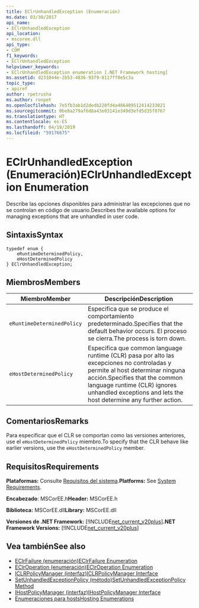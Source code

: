 ```yaml
---
title: EClrUnhandledException (Enumeración)
ms.date: 03/30/2017
api_name:
- EClrUnhandledException
api_location:
- mscoree.dll
api_type:
- COM
f1_keywords:
- EClrUnhandledException
helpviewer_keywords:
- EClrUnhandledException enumeration [.NET Framework hosting]
ms.assetid: d231044e-2b53-4836-93f9-8117ff0e5c3a
topic_type:
- apiref
author: rpetrusha
ms.author: ronpet
ms.openlocfilehash: 7e5fb3ab1d2dedb220fd4a486409512414233021
ms.sourcegitcommit: 0be8a279af6d8a43e03141e349d3efd5d35f8767
ms.translationtype: HT
ms.contentlocale: es-ES
ms.lasthandoff: 04/18/2019
ms.locfileid: "59176675"
---
```

# <a name="eclrunhandledexception-enumeration"></a><span data-ttu-id="412c2-102">EClrUnhandledException (Enumeración)</span><span class="sxs-lookup"><span data-stu-id="412c2-102">EClrUnhandledException Enumeration</span></span>
<span data-ttu-id="412c2-103">Describe las opciones disponibles para administrar las excepciones que no se controlan en código de usuario.</span><span class="sxs-lookup"><span data-stu-id="412c2-103">Describes the available options for managing exceptions that are unhandled in user code.</span></span>  
  
## <a name="syntax"></a><span data-ttu-id="412c2-104">Sintaxis</span><span class="sxs-lookup"><span data-stu-id="412c2-104">Syntax</span></span>  
  
```  
typedef enum {  
    eRuntimeDeterminedPolicy,  
    eHostDeterminedPolicy  
} EClrUnhandledException;  
```  
  
## <a name="members"></a><span data-ttu-id="412c2-105">Miembros</span><span class="sxs-lookup"><span data-stu-id="412c2-105">Members</span></span>  
  
|<span data-ttu-id="412c2-106">Miembro</span><span class="sxs-lookup"><span data-stu-id="412c2-106">Member</span></span>|<span data-ttu-id="412c2-107">Descripción</span><span class="sxs-lookup"><span data-stu-id="412c2-107">Description</span></span>|  
|------------|-----------------|  
|`eRuntimeDeterminedPolicy`|<span data-ttu-id="412c2-108">Especifica que se produce el comportamiento predeterminado.</span><span class="sxs-lookup"><span data-stu-id="412c2-108">Specifies that the default behavior occurs.</span></span> <span data-ttu-id="412c2-109">El proceso se cierra.</span><span class="sxs-lookup"><span data-stu-id="412c2-109">The process is torn down.</span></span>|  
|`eHostDeterminedPolicy`|<span data-ttu-id="412c2-110">Especifica que common language runtime (CLR) pasa por alto las excepciones no controladas y permite al host determinar ninguna acción.</span><span class="sxs-lookup"><span data-stu-id="412c2-110">Specifies that the common language runtime (CLR) ignores unhandled exceptions and lets the host determine any further action.</span></span>|  
  
## <a name="remarks"></a><span data-ttu-id="412c2-111">Comentarios</span><span class="sxs-lookup"><span data-stu-id="412c2-111">Remarks</span></span>  
 <span data-ttu-id="412c2-112">Para especificar que el CLR se comportan como las versiones anteriores, use el `eHostDeterminedPolicy` miembro.</span><span class="sxs-lookup"><span data-stu-id="412c2-112">To specify that the CLR behave like earlier versions, use the `eHostDeterminedPolicy` member.</span></span>  
  
## <a name="requirements"></a><span data-ttu-id="412c2-113">Requisitos</span><span class="sxs-lookup"><span data-stu-id="412c2-113">Requirements</span></span>  
 <span data-ttu-id="412c2-114">**Plataformas:** Consulte [Requisitos del sistema](../../../../docs/framework/get-started/system-requirements.md).</span><span class="sxs-lookup"><span data-stu-id="412c2-114">**Platforms:** See [System Requirements](../../../../docs/framework/get-started/system-requirements.md).</span></span>  
  
 <span data-ttu-id="412c2-115">**Encabezado**: MSCorEE.h</span><span class="sxs-lookup"><span data-stu-id="412c2-115">**Header:** MSCorEE.h</span></span>  
  
 <span data-ttu-id="412c2-116">**Biblioteca:** MSCorEE.dll</span><span class="sxs-lookup"><span data-stu-id="412c2-116">**Library:** MSCorEE.dll</span></span>  
  
 <span data-ttu-id="412c2-117">**Versiones de .NET Framework:** [!INCLUDE[net_current_v20plus](../../../../includes/net-current-v20plus-md.md)]</span><span class="sxs-lookup"><span data-stu-id="412c2-117">**.NET Framework Versions:** [!INCLUDE[net_current_v20plus](../../../../includes/net-current-v20plus-md.md)]</span></span>  
  
## <a name="see-also"></a><span data-ttu-id="412c2-118">Vea también</span><span class="sxs-lookup"><span data-stu-id="412c2-118">See also</span></span>

- [<span data-ttu-id="412c2-119">EClrFailure (enumeración)</span><span class="sxs-lookup"><span data-stu-id="412c2-119">EClrFailure Enumeration</span></span>](../../../../docs/framework/unmanaged-api/hosting/eclrfailure-enumeration.md)
- [<span data-ttu-id="412c2-120">EClrOperation (enumeración)</span><span class="sxs-lookup"><span data-stu-id="412c2-120">EClrOperation Enumeration</span></span>](../../../../docs/framework/unmanaged-api/hosting/eclroperation-enumeration.md)
- [<span data-ttu-id="412c2-121">ICLRPolicyManager (interfaz)</span><span class="sxs-lookup"><span data-stu-id="412c2-121">ICLRPolicyManager Interface</span></span>](../../../../docs/framework/unmanaged-api/hosting/iclrpolicymanager-interface.md)
- [<span data-ttu-id="412c2-122">SetUnhandledExceptionPolicy (método)</span><span class="sxs-lookup"><span data-stu-id="412c2-122">SetUnhandledExceptionPolicy Method</span></span>](../../../../docs/framework/unmanaged-api/hosting/iclrpolicymanager-setunhandledexceptionpolicy-method.md)
- [<span data-ttu-id="412c2-123">IHostPolicyManager (interfaz)</span><span class="sxs-lookup"><span data-stu-id="412c2-123">IHostPolicyManager Interface</span></span>](../../../../docs/framework/unmanaged-api/hosting/ihostpolicymanager-interface.md)
- [<span data-ttu-id="412c2-124">Enumeraciones para hosts</span><span class="sxs-lookup"><span data-stu-id="412c2-124">Hosting Enumerations</span></span>](../../../../docs/framework/unmanaged-api/hosting/hosting-enumerations.md)
